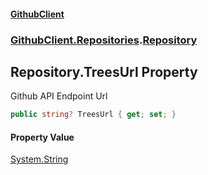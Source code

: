 #### [GithubClient](index.md 'index')
### [GithubClient.Repositories](GithubClient.Repositories.md 'GithubClient.Repositories').[Repository](GithubClient.Repositories.Repository.md 'GithubClient.Repositories.Repository')

## Repository.TreesUrl Property

Github API Endpoint Url

```csharp
public string? TreesUrl { get; set; }
```

#### Property Value
[System.String](https://docs.microsoft.com/en-us/dotnet/api/System.String 'System.String')